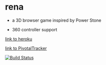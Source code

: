 rena
====

* a 3D browser game inspired by Power Stone

* 360 controller support

[link to heroku](http://r3na.herokuapp.com/)

[link to PivotalTracker](https://www.pivotaltracker.com/s/projects/1077934)

[![Build Status](https://travis-ci.org/talalc/rena.svg?branch=master)](https://travis-ci.org/talalc/rena)
